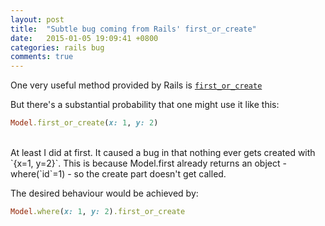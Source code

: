 ```yaml
---
layout: post
title:  "Subtle bug coming from Rails' first_or_create"
date:   2015-01-05 19:09:41 +0800
categories: rails bug
comments: true
---
```

One very useful method provided by Rails is [`first_or_create`](http://apidock.com/rails/v4.1.8/ActiveRecord/Relation/first_or_create)

But there's a substantial probability that one might use it like this:

```ruby
Model.first_or_create(x: 1, y: 2)
```
<br>
At least I did at first. It caused a bug in that nothing ever gets created with `{x=1, y=2}`. This is because Model.first already returns an object - where(`id`=1) - so the create part doesn't get called.

The desired behaviour would be achieved by:

```ruby
Model.where(x: 1, y: 2).first_or_create
```
